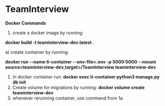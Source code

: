 # TeamInterview

**Docker Commands**

1.  create a docker image by running:

**docker build -t teaminterview-dev:latest .**

a) create container by running:

**docker run --name ti-container --env-file=.env -p 5000:5000 --mount source=teaminterview-dev,target=/TeamInterview teaminterview-dev**

1. In docker container run:
   **docker exec ti-container python3 manage.py db init**
2. Create volume for migrations by running:
   **docker volume create teaminterview-dev**
3. whenever rerunning container, use command from 1a.
